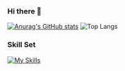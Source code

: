 ### Hi there 👋
[![Anurag's GitHub stats](https://github-readme-stats.vercel.app/api?username=Jty-123)](https://github.com/anuraghazra/github-readme-stats) ![Top Langs](https://github-readme-stats.vercel.app/api/top-langs/?username=Jty-123&layout=compact)
### Skill Set

[![My Skills](https://skillicons.dev/icons?i=js,html,css,java,c,go,docker,elasticsearch,git,kali,linux,nginx,mysql,rabbitmq)](https://skillicons.dev)


